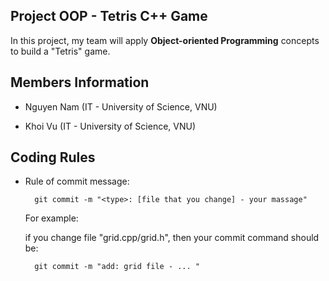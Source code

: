 ## Project OOP - Tetris C++ Game

In this project, my team will apply **Object-oriented Programming** concepts to build a "Tetris" game.

## Members Information 
- Nguyen Nam (IT - University of Science, VNU)

- Khoi Vu (IT - University of Science, VNU) 

## Coding Rules

- Rule of commit message: 

        git commit -m "<type>: [file that you change] - your massage"
        
    For example: 
    
    if you change file "grid.cpp/grid.h", then your commit command should be:

        git commit -m "add: grid file - ... "




